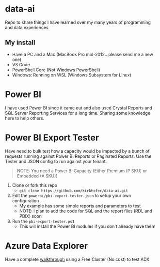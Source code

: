 # data-ai
Repo to share things I have learned over my many years of programming and data experiences

## My install
- Have a PC and a Mac (MacBook Pro mid-2012...please send me a new one)
- VS Code
- PowerShell Core (Not Windows PowerShell)
- Windows: Running on WSL (Windows Subsystem for Linux)

# Power BI
I have used Power BI since it came out and also used Crystal Reports and SQL Server Reporting Services for a long time. Sharing some knowledge here to help others.
# Power BI Export Tester
Have need to bulk test how a capacity would be impacted by a bunch of requests running against Power BI Reports or Paginated Reports. Use the Tester and JSON config to run against your tenant. 

> NOTE: You need a Power BI Capacity (Either Premium (P SKU) or Embedded (A SKU))
1. Clone or fork this repo
    - `git clone https://github.com/kirkhofer/data-ai.git`
1. Edit the `powerbi/pbi-export-tester.json` to setup your own configuration
    - My example has some simple reports and parameters to test
    - NOTE: I plan to add the code for SQL and the report files (RDL and PBIX) soon
1. Run the `pbi-export-tester.ps1`
    - This will install the Power BI modules if you don't already have them

# Azure Data Explorer
Have a complete [walkthrough](data-explorer/free-cluster-demo.md) using a Free Cluster (No cost) to test ADX
